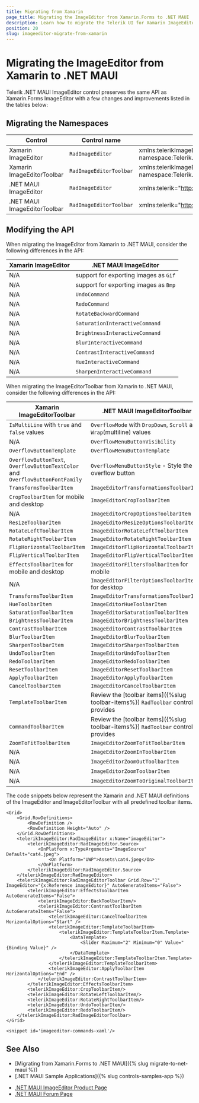 ```yaml
---
title: Migrating from Xamarin
page_title: Migrating the ImageEditor from Xamarin.Forms to .NET MAUI
description: Learn how to migrate the Telerik UI for Xamarin ImageEditor to the Telerik UI for .NET MAUI framework by updating the namespaces and the incompatible NuGet packages.
position: 20
slug: imageeditor-migrate-from-xamarin
---
```


# Migrating the ImageEditor from Xamarin to .NET MAUI

Telerik .NET MAUI ImageEditor control preserves the same API as Xamarin.Forms ImageEditor with a few changes and improvements listed in the tables below:

## Migrating the Namespaces

| Control | Control name | XAML Namespcace | C# Namespace|
| --------------- | --------------- | --------------- | --------------- |
| Xamarin ImageEditor | `RadImageEditor` | xmlns:telerikImageEditor="clr-namespace:Telerik.XamarinForms.ImageEditor;assembly=Telerik.XamarinForms.ImageEditor" | using Telerik.XamarinForms.ImageEditor; |
| Xamarin ImageEditorToolbar | `RadImageEditorToolbar` | xmlns:telerikImageEditor="clr-namespace:Telerik.XamarinForms.ImageEditor;assembly=Telerik.XamarinForms.ImageEditor" | using Telerik.XamarinForms.ImageEditor; |
| .NET MAUI ImageEditor | `RadImageEditor` | xmlns:telerik="http://schemas.telerik.com/2022/xaml/maui" | using Telerik.Maui.Controls; |
| .NET MAUI ImageEditorToolbar | `RadImageEditorToolbar` | xmlns:telerik="http://schemas.telerik.com/2022/xaml/maui" | using Telerik.Maui.Controls; |


## Modifying the API

When migrating the ImageEditor from Xamarin to .NET MAUI, consider the following differences in the API:

| Xamarin ImageEditor | .NET MAUI ImageEditor |
| ------------- | --------------- |
| N/A | support for exporting images as `Gif` |
| N/A | support for exporting images as `Bmp` |
| N/A | `UndoCommand` |
| N/A | `RedoCommand` |
| N/A | `RotateBackwardCommand` |
| N/A | `SaturationInteractiveCommand` |
| N/A | `BrightnessInteractiveCommand` |
| N/A | `BlurInteractiveCommand` |
| N/A | `ContrastInteractiveCommand` |
| N/A | `HueInteractiveCommand` |
| N/A | `SharpenInteractiveCommand` |

When migrating the ImageEditorToolbar from Xamarin to .NET MAUI, consider the following differences in the API:

| Xamarin ImageEditorToolbar | .NET MAUI ImageEditorToolbar |
| ------------- | --------------- |
| `IsMultiLine` with `true` and `false` values | `OverflowMode` with `DropDown`, `Scroll` and `Wrap`(multiline) values  |
| N/A | `OverflowMenuButtonVisibility` |
| `OverflowButtonTemplate` | `OverflowMenuButtonTemplate` |
| `OverflowButtonText`, `OverflowButtonTextColor` and `OverflowButtonFontFamily` | `OverflowMenuButtonStyle` - Style the overflow button |
| `TransformsToolbarItem` | `ImageEditorTransformationsToolbarItem` |
| `CropToolbarItem` for mobile and desktop | `ImageEditorCropToolbarItem` |
| N/A | `ImageEditorCropOptionsToolbarItem` |
| `ResizeToolbarItem` | `ImageEditorResizeOptionsToolbarItem` |
| `RotateLeftToolbarItem` | `ImageEditorRotateLeftToolbarItem` |
| `RotateRightToolbarItem` | `ImageEditorRotateRightToolbarItem` |
| `FlipHorizontalToolbarItem` | `ImageEditorFlipHorizontalToolbarItem` |
| `FlipVerticalToolbarItem` | `ImageEditorFlipVerticalToolbarItem` |
| `EffectsToolbarItem` for mobile and desktop | `ImageEditorFiltersToolbarItem` for mobile |
| N/A | `ImageEditorFilterOptionsToolbarItem` for desktop |
| `TransformsToolbarItem` | `ImageEditorTransformationsToolbarItem` |
| `HueToolbarItem` | `ImageEditorHueToolbarItem` |
| `SaturationToolbarItem` | `ImageEditorSaturationToolbarItem` |
| `BrightnessToolbarItem` | `ImageEditorBrightnessToolbarItem` |
| `ContrastToolbarItem` | `ImageEditorContrastToolbarItem` |
| `BlurToolbarItem` | `ImageEditorBlurToolbarItem` |
| `SharpenToolbarItem` | `ImageEditorSharpenToolbarItem` |
| `UndoToolbarItem` | `ImageEditorUndoToolbarItem` |
| `RedoToolbarItem` | `ImageEditorRedoToolbarItem` |
| `ResetToolbarItem` | `ImageEditorResetToolbarItem` |
| `ApplyToolbarItem` | `ImageEditorApplyToolbarItem` |
| `CancelToolbarItem` | `ImageEditorCancelToolbarItem` |
| `TemplateToolbarItem` | Review the [toolbar items]({%slug toolbar-items%}) `RadToolbar` control provides |
| `CommandToolbarItem` | Review the [toolbar items]({%slug toolbar-items%}) `RadToolbar` control provides |
| `ZoomToFitToolbarItem` | `ImageEditorZoomToFitToolbarItem` |
| N/A | `ImageEditorZoomInToolbarItem` |
| N/A | `ImageEditorZoomOutToolbarItem` |
| N/A | `ImageEditorZoomToolbarItem` |
| N/A | `ImageEditorZoomToOriginalToolbarItem` |

The code snippets below represent the Xamarin and .NET MAUI definitions of the ImageEditor and ImageEditorToolbar with all predefined toolbar items.

```Xamarin
<Grid>
    <Grid.RowDefinitions>
        <RowDefinition />
        <RowDefinition Height="Auto" />
    </Grid.RowDefinitions>
    <telerikImageEditor:RadImageEditor x:Name="imageEditor">
        <telerikImageEditor:RadImageEditor.Source>
            <OnPlatform x:TypeArguments="ImageSource" Default="cat4.jpeg">
                <On Platform="UWP">Assets\cat4.jpeg</On>
            </OnPlatform>
        </telerikImageEditor:RadImageEditor.Source>
    </telerikImageEditor:RadImageEditor>
    <telerikImageEditor:RadImageEditorToolbar Grid.Row="1" ImageEditor="{x:Reference imageEditor}" AutoGenerateItems="False">
        <telerikImageEditor:EffectsToolbarItem AutoGenerateItems="False">
            <telerikImageEditor:BackToolbarItem/>
            <telerikImageEditor:ContrastToolbarItem AutoGenerateItems="False">
                <telerikImageEditor:CancelToolbarItem HorizontalOptions="Start" />
                <telerikImageEditor:TemplateToolbarItem>
                    <telerikImageEditor:TemplateToolbarItem.Template>
                        <DataTemplate>
                            <Slider Maximum="2" Minimum="0" Value="{Binding Value}" />
                        </DataTemplate>
                    </telerikImageEditor:TemplateToolbarItem.Template>
                </telerikImageEditor:TemplateToolbarItem>
                <telerikImageEditor:ApplyToolbarItem HorizontalOptions="End" />
            </telerikImageEditor:ContrastToolbarItem>
        </telerikImageEditor:EffectsToolbarItem>
        <telerikImageEditor:CropToolbarItem/>
        <telerikImageEditor:RotateLeftToolbarItem/>
        <telerikImageEditor:RotateRightToolbarItem/>
        <telerikImageEditor:UndoToolbarItem/>
        <telerikImageEditor:RedoToolbarItem/>
    </telerikImageEditor:RadImageEditorToolbar>
</Grid>
```
```MAUI
<snippet id='imageeditor-commands-xaml'/>
```

## See Also

* [Migrating from Xamarin.Forms to .NET MAUI]({% slug migrate-to-net-maui %})
* [.NET MAUI Sample Applications]({% slug controls-samples-app %})
- [.NET MAUI ImageEditor Product Page](https://www.telerik.com/maui-ui/imageeditor)
- [.NET MAUI Forum Page](https://www.telerik.com/forums/maui?tagId=1853)
